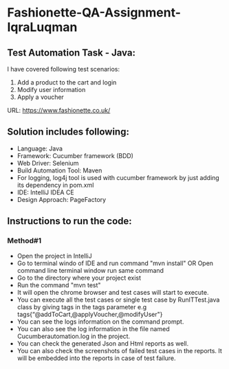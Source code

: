 # Fashionette-QA-Assignment-IqraLuqman
 
## Test Automation Task - Java:
I have covered following test scenarios:
1. Add a product to the cart and login
2. Modify user information
3. Apply a voucher

URL: https://www.fashionette.co.uk/

## Solution includes following:

- Language: Java
- Framework: Cucumber framework (BDD)
- Web Driver: Selenium
- Build Automation Tool: Maven
- For logging, log4j tool is used with cucumber framework by just adding its dependency in pom.xml
- IDE: IntelliJ IDEA CE
- Design Approach: PageFactory

## Instructions to run the code:

### Method#1
- Open the project in IntelliJ
- Go to terminal windo of IDE and run command "mvn install" OR Open command line terminal window run same command
- Go to the directory where your project exist
- Run the command "mvn test"
- It will open the chrome browser and test cases will start to execute.
- You can execute all the test cases or single test case by RunITTest.java class by giving tags in the tags parameter e.g  tags{“@addToCart,@applyVoucher,@modifyUser"}
- You can see the logs information on the command prompt.
- You can also see the log information in the file named Cucumberautomation.log in the project.
- You can check the generated Json and Html reports as well.
- You can also check the screenshots of failed test cases in the reports. It will be
embedded into the reports in case of test failure.
